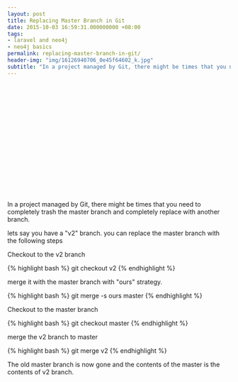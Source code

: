 ```yaml
---
layout: post
title: Replacing Master Branch in Git
date: 2015-10-03 16:59:31.000000000 +08:00
tags:
- laravel and neo4j
- neo4j basics
permalink: replacing-master-branch-in-git/
header-img: "img/16126940706_0e45f64602_k.jpg"
subtitle: "In a project managed by Git, there might be times that you need to completely trash the master branch and completely replace with another branch"
---
```


<script async src="https://pagead2.googlesyndication.com/pagead/js/adsbygoogle.js"></script>
<!-- inline to posts -->
<ins class="adsbygoogle"
     style="display:inline-block;width:250px;height:250px"
     data-ad-client="ca-pub-0845730634111642"
     data-ad-slot="8010460709"></ins>
<script>
     (adsbygoogle = window.adsbygoogle || []).push({});
</script>

In a project managed by Git, there might be times that you need to completely trash the master branch and completely replace with another branch. 

lets say you have a "v2" branch. you can replace the master branch with the following steps

Checkout to the v2 branch

{% highlight bash %}
git checkout v2
{% endhighlight %}

merge it with the master branch with "ours" strategy.

{% highlight bash %}
git merge -s ours master
{% endhighlight %}

Checkout to the master branch

{% highlight bash %}
git checkout master
{% endhighlight %}

merge the v2 branch to master

{% highlight bash %}
git merge v2
{% endhighlight %}

The old master branch is now gone and the contents of the master is the contents of v2 branch.
